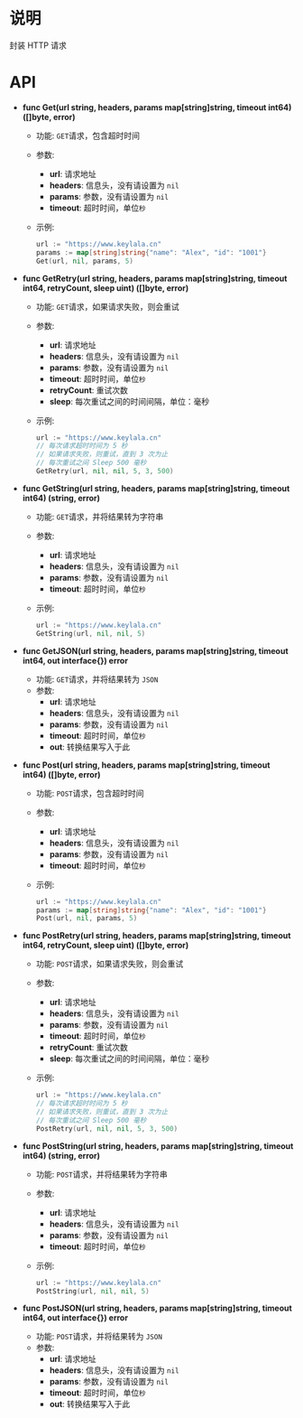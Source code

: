 # 说明

封装 HTTP 请求

# API

- **func Get(url string, headers, params map[string]string, timeout int64) ([]byte, error)**

  - 功能: `GET`请求，包含超时时间
  - 参数:
    - **url**: 请求地址
    - **headers**: 信息头，没有请设置为 `nil`
    - **params**: 参数，没有请设置为 `nil`
    - **timeout**: 超时时间，单位`秒`
  - 示例:

    ```go
    url := "https://www.keylala.cn"
    params := map[string]string{"name": "Alex", "id": "1001"}
    Get(url, nil, params, 5)
    ```

- **func GetRetry(url string, headers, params map[string]string, timeout int64, retryCount, sleep uint) ([]byte, error)**

  - 功能: `GET`请求，如果请求失败，则会重试
  - 参数:
    - **url**: 请求地址
    - **headers**: 信息头，没有请设置为 `nil`
    - **params**: 参数，没有请设置为 `nil`
    - **timeout**: 超时时间，单位`秒`
    - **retryCount**: 重试次数
    - **sleep**: 每次重试之间的时间间隔，单位：毫秒
  - 示例:

    ```go
    url := "https://www.keylala.cn"
    // 每次请求超时时间为 5 秒
    // 如果请求失败，则重试，直到 3 次为止
    // 每次重试之间 Sleep 500 毫秒
    GetRetry(url, nil, nil, 5, 3, 500)
    ```

- **func GetString(url string, headers, params map[string]string, timeout int64) (string, error)**

  - 功能: `GET`请求，并将结果转为字符串
  - 参数:
    - **url**: 请求地址
    - **headers**: 信息头，没有请设置为 `nil`
    - **params**: 参数，没有请设置为 `nil`
    - **timeout**: 超时时间，单位`秒`
  - 示例:

    ```go
    url := "https://www.keylala.cn"
    GetString(url, nil, nil, 5)
    ```

- **func GetJSON(url string, headers, params map[string]string, timeout int64, out interface{}) error**
  - 功能: `GET`请求，并将结果转为 `JSON`
  - 参数:
    - **url**: 请求地址
    - **headers**: 信息头，没有请设置为 `nil`
    - **params**: 参数，没有请设置为 `nil`
    - **timeout**: 超时时间，单位`秒`
    - **out**: 转换结果写入于此

* **func Post(url string, headers, params map[string]string, timeout int64) ([]byte, error)**

  - 功能: `POST`请求，包含超时时间
  - 参数:
    - **url**: 请求地址
    - **headers**: 信息头，没有请设置为 `nil`
    - **params**: 参数，没有请设置为 `nil`
    - **timeout**: 超时时间，单位`秒`
  - 示例:

    ```go
    url := "https://www.keylala.cn"
    params := map[string]string{"name": "Alex", "id": "1001"}
    Post(url, nil, params, 5)
    ```

* **func PostRetry(url string, headers, params map[string]string, timeout int64, retryCount, sleep uint) ([]byte, error)**

  - 功能: `POST`请求，如果请求失败，则会重试
  - 参数:
    - **url**: 请求地址
    - **headers**: 信息头，没有请设置为 `nil`
    - **params**: 参数，没有请设置为 `nil`
    - **timeout**: 超时时间，单位`秒`
    - **retryCount**: 重试次数
    - **sleep**: 每次重试之间的时间间隔，单位：毫秒
  - 示例:

    ```go
    url := "https://www.keylala.cn"
    // 每次请求超时时间为 5 秒
    // 如果请求失败，则重试，直到 3 次为止
    // 每次重试之间 Sleep 500 毫秒
    PostRetry(url, nil, nil, 5, 3, 500)
    ```

* **func PostString(url string, headers, params map[string]string, timeout int64) (string, error)**

  - 功能: `POST`请求，并将结果转为字符串
  - 参数:
    - **url**: 请求地址
    - **headers**: 信息头，没有请设置为 `nil`
    - **params**: 参数，没有请设置为 `nil`
    - **timeout**: 超时时间，单位`秒`
  - 示例:

    ```go
    url := "https://www.keylala.cn"
    PostString(url, nil, nil, 5)
    ```

* **func PostJSON(url string, headers, params map[string]string, timeout int64, out interface{}) error**
  - 功能: `POST`请求，并将结果转为 `JSON`
  - 参数:
    - **url**: 请求地址
    - **headers**: 信息头，没有请设置为 `nil`
    - **params**: 参数，没有请设置为 `nil`
    - **timeout**: 超时时间，单位`秒`
    - **out**: 转换结果写入于此
